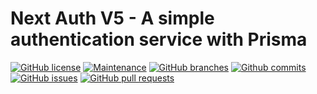 <a name="readme-top"></a>

# Next Auth V5 - A simple authentication service with Prisma

[![GitHub license](https://flat.badgen.net/github/license/frantanius/next-auth-v5?icon=github&color=black&scale=1.01)](https://github.com/frantanius/next-auth-v5/blob/main/LICENSE "GitHub license")
[![Maintenance](https://flat.badgen.net/static/Maintained/yes?icon=github&color=black&scale=1.01)](https://github.com/frantanius/next-auth-v5/commits/main "Maintenance")
[![GitHub branches](https://flat.badgen.net/github/branches/frantanius/next-auth-v5?icon=github&color=black&scale=1.01)](https://github.com/frantanius/next-auth-v5/branches "GitHub branches")
[![Github commits](https://flat.badgen.net/github/commits/frantanius/next-auth-v5?icon=github&color=black&scale=1.01)](https://github.com/frantanius/next-auth-v5/commits "Github commits")
[![GitHub issues](https://flat.badgen.net/github/issues/frantanius/next-auth-v5?icon=github&color=black&scale=1.01)](https://github.com/frantanius/next-auth-v5/issues "GitHub issues")
[![GitHub pull requests](https://flat.badgen.net/github/prs/frantanius/next-auth-v5?icon=github&color=black&scale=1.01)](https://github.com/frantanius/next-auth-v5/pulls "GitHub pull requests")

<!-- Table of Contents -->
